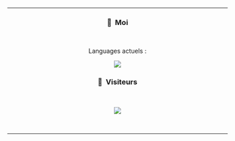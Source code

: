 -----

### <p align="center">🧠 &nbsp;Moi</p>

<br>
<p align="center">Languages actuels :</p>
<p align="center">
<img src="https://img.shields.io/badge/Perl-39457E?style=for-the-badge&logo=perl&logoColor=pink">

</p>


### <p align="center">👀 &nbsp;Visiteurs</p>

<br>

<p align="center">

  <img src="https://profile-counter.glitch.me/aniito/count.svg" />

</p>

<br>



-----

